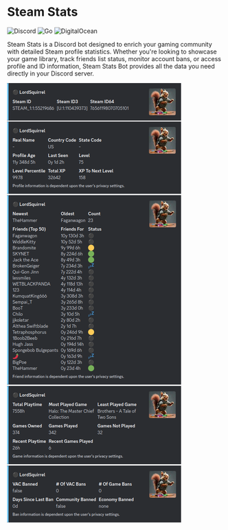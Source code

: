 
# Steam Stats

![Discord](https://img.shields.io/badge/Discord-%235865F2.svg?style=for-the-badge&logo=discord&logoColor=white)
![Go](https://img.shields.io/badge/go-%2300ADD8.svg?style=for-the-badge&logo=go&logoColor=white)
![DigitalOcean](https://img.shields.io/badge/DigitalOcean-%230167ff.svg?style=for-the-badge&logo=digitalOcean&logoColor=white)

Steam Stats is a Discord bot designed to enrich your gaming community with detailed Steam profile statistics. Whether you're looking to showcase your game library, track friends list status, monitor account bans, or access profile and ID information, Steam Stats Bot provides all the data you need directly in your Discord server.

![commands](./assets/commands.png)